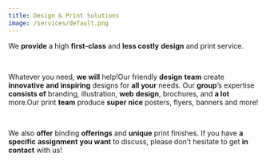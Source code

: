 ```yaml
---
title: Design & Print Solutions
image: /services/default.png
---
```

<meta name="title" content="Design and Printing Solutions">
<meta name="description" content="We provide a high first-class and less costly design and print service. Whatever you need, we will help!Our friendly design team create innovative..">
<meta name="keywords" content="Design and Print, business card design, letterhead printing, print cards online, print design, linocut designs , posters, flyers, banners">
<meta name="robots" content="index, follow">
<meta http-equiv="Content-Type" content="text/html; charset=utf-8">
<meta name="language" content="English">

<script type="application/ld+json">
{
  "@context" : "http://schema.org",
  "@type" : "Product",
  "name" : "Design & Print Solutions",
  "image" : "https://www.nvmpro.online/assets/images/logo.png",
  "description" : "We <STRONG>provide</STRONG> a high <STRONG>first-class</STRONG> and <STRONG>less costly</STRONG> <STRONG>design</STRONG> and print service.",
  "brand" : {
    "@type" : "Brand",
    "name" : "NVM"
  }
}
</script>


We **provide** a high **first-class** and **less costly** **design** and print service.

&nbsp;

Whatever you need, **we will** help\!Our friendly **design** **team** create **innovative** **and inspiring** designs for **all your** needs. Our **group**’s expertise **consists of** branding, illustration, **web** **design**, brochures, and **a lot** more.Our print **team** produce **super** **nice** posters, flyers, banners and more\!

&nbsp;

We also **offer** binding **offerings** and **unique** print finishes. If you have **a specific** **assignment** **you want** to discuss, please don’t hesitate to get **in contact** with us\!